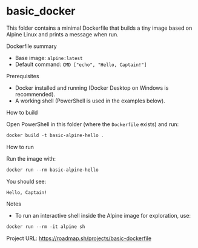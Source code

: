 # basic_docker

This folder contains a minimal Dockerfile that builds a tiny image based on Alpine Linux and prints a message when run.

Dockerfile summary

- Base image: `alpine:latest`
- Default command: `CMD ["echo", "Hello, Captain!"]`

Prerequisites

- Docker installed and running (Docker Desktop on Windows is recommended).
- A working shell (PowerShell is used in the examples below).

How to build

Open PowerShell in this folder (where the `Dockerfile` exists) and run:

```powershell
docker build -t basic-alpine-hello .
```

How to run

Run the image with:

```powershell
docker run --rm basic-alpine-hello
```

You should see:

```
Hello, Captain!
```

Notes

- To run an interactive shell inside the Alpine image for exploration, use:

```powershell
docker run --rm -it alpine sh
```

Project URL:
https://roadmap.sh/projects/basic-dockerfile